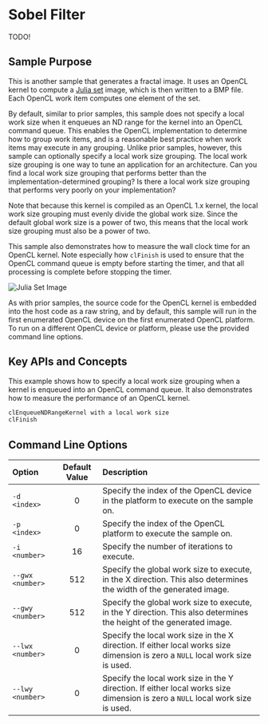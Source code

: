 # Sobel Filter

TODO!

## Sample Purpose

This is another sample that generates a fractal image.
It uses an OpenCL kernel to compute a [Julia set](https://en.wikipedia.org/wiki/Julia_set) image, which is then written to a BMP file.
Each OpenCL work item computes one element of the set.

By default, similar to prior samples, this sample does not specify a local work size when it enqueues an ND range for the kernel into an OpenCL command queue.
This enables the OpenCL implementation to determine how to group work items, and is a reasonable best practice when work items may execute in any grouping.
Unlike prior samples, however, this sample can optionally specify a local work size grouping.
The local work size grouping is one way to tune an application for an architecture.
Can you find a local work size grouping that performs better than the implementation-determined grouping?
Is there a local work size grouping that performs very poorly on your implementation?

Note that because this kernel is compiled as an OpenCL 1.x kernel, the local work size grouping must evenly divide the global work size.
Since the default global work size is a power of two, this means that the local work size grouping must also be a power of two.

This sample also demonstrates how to measure the wall clock time for an OpenCL kernel.
Note especially how `clFinish` is used to ensure that the OpenCL command queue is empty before starting the timer, and that all processing is complete before stopping the timer.

![Julia Set Image](julia.png)

As with prior samples, the source code for the OpenCL kernel is embedded into the host code as a raw string, and by default, this sample will run in the first enumerated OpenCL device on the first enumerated OpenCL platform.
To run on a different OpenCL device or platform, please use the provided command line options.

## Key APIs and Concepts

This example shows how to specify a local work size grouping when a kernel is enqueued into an OpenCL command queue.
It also demonstrates how to measure the performance of an OpenCL kernel.

```c
clEnqueueNDRangeKernel with a local work size
clFinish
```

## Command Line Options

| Option | Default Value | Description |
|:--|:-:|:--|
| `-d <index>` | 0 | Specify the index of the OpenCL device in the platform to execute on the sample on.
| `-p <index>` | 0 | Specify the index of the OpenCL platform to execute the sample on.
| `-i <number>` | 16 | Specify the number of iterations to execute.
| `--gwx <number>` | 512 | Specify the global work size to execute, in the X direction.  This also determines the width of the generated image.
| `--gwy <number>` | 512 | Specify the global work size to execute, in the Y direction.  This also determines the height of the generated image.
| `--lwx <number>` | 0 | Specify the local work size in the X direction.  If either local works size dimension is zero a `NULL` local work size is used.
| `--lwy <number>` | 0 | Specify the local work size in the Y direction.  If either local works size dimension is zero a `NULL` local work size is used.
